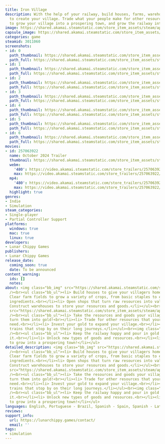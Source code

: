 ```yaml
---
title: Iron Village
description: With the help of your railway, build houses, farms, warehouses, and more
  to create your village. Trade what your people make for other resources and gold
  to grow your village into a prospering town, and grow the railway into a powerhouse.
image: https://shared.akamai.steamstatic.com/store_item_assets/steam/apps/3011060/header.jpg?t=1731094601
capsule_image: https://shared.akamai.steamstatic.com/store_item_assets/steam/apps/3011060/d371679a6df3724808872256ea2a03b4d82b3339/capsule_231x87.jpg?t=1731094601
categories: game
steamid: 3011060
screenshots:
- id: 0
  path_thumbnail: https://shared.akamai.steamstatic.com/store_item_assets/steam/apps/3011060/ss_5f919c3c717cfbf934291834f242a520575eaed1.600x338.jpg?t=1731094601
  path_full: https://shared.akamai.steamstatic.com/store_item_assets/steam/apps/3011060/ss_5f919c3c717cfbf934291834f242a520575eaed1.1920x1080.jpg?t=1731094601
- id: 1
  path_thumbnail: https://shared.akamai.steamstatic.com/store_item_assets/steam/apps/3011060/ss_a69e52af3f5af9904b8b76b943508bcd5948fe27.600x338.jpg?t=1731094601
  path_full: https://shared.akamai.steamstatic.com/store_item_assets/steam/apps/3011060/ss_a69e52af3f5af9904b8b76b943508bcd5948fe27.1920x1080.jpg?t=1731094601
- id: 2
  path_thumbnail: https://shared.akamai.steamstatic.com/store_item_assets/steam/apps/3011060/ss_bc1ba81906bcc8c65557f11a5b224eca6fcff05a.600x338.jpg?t=1731094601
  path_full: https://shared.akamai.steamstatic.com/store_item_assets/steam/apps/3011060/ss_bc1ba81906bcc8c65557f11a5b224eca6fcff05a.1920x1080.jpg?t=1731094601
- id: 3
  path_thumbnail: https://shared.akamai.steamstatic.com/store_item_assets/steam/apps/3011060/ss_02c7c02d50ed570ef3de31ec095f4ddcf192216c.600x338.jpg?t=1731094601
  path_full: https://shared.akamai.steamstatic.com/store_item_assets/steam/apps/3011060/ss_02c7c02d50ed570ef3de31ec095f4ddcf192216c.1920x1080.jpg?t=1731094601
- id: 4
  path_thumbnail: https://shared.akamai.steamstatic.com/store_item_assets/steam/apps/3011060/ss_f9b9965aa0838241174b2997069194d27b11e69c.600x338.jpg?t=1731094601
  path_full: https://shared.akamai.steamstatic.com/store_item_assets/steam/apps/3011060/ss_f9b9965aa0838241174b2997069194d27b11e69c.1920x1080.jpg?t=1731094601
- id: 5
  path_thumbnail: https://shared.akamai.steamstatic.com/store_item_assets/steam/apps/3011060/ss_a0ba03ef0f91f326ccc81958c7e66c0ddc0da734.600x338.jpg?t=1731094601
  path_full: https://shared.akamai.steamstatic.com/store_item_assets/steam/apps/3011060/ss_a0ba03ef0f91f326ccc81958c7e66c0ddc0da734.1920x1080.jpg?t=1731094601
- id: 6
  path_thumbnail: https://shared.akamai.steamstatic.com/store_item_assets/steam/apps/3011060/ss_e4e1710e944d5a66ef645cfa10ad8ef76b8071cf.600x338.jpg?t=1731094601
  path_full: https://shared.akamai.steamstatic.com/store_item_assets/steam/apps/3011060/ss_e4e1710e944d5a66ef645cfa10ad8ef76b8071cf.1920x1080.jpg?t=1731094601
movies:
- id: 257063922
  name: October 2024 Trailer
  thumbnail: https://shared.akamai.steamstatic.com/store_item_assets/steam/apps/257063922/6c0fdd96b5743252b1783e8e5efa32f761707e2d/movie_600x337.jpg?t=1728598602
  webm:
    '480': https://video.akamai.steamstatic.com/store_trailers/257063922/movie480_vp9.webm?t=1728598602
    max: https://video.akamai.steamstatic.com/store_trailers/257063922/movie_max_vp9.webm?t=1728598602
  mp4:
    '480': https://video.akamai.steamstatic.com/store_trailers/257063922/movie480.mp4?t=1728598602
    max: https://video.akamai.steamstatic.com/store_trailers/257063922/movie_max.mp4?t=1728598602
  highlight: true
genres:
- Indie
- Simulation
steam_categories:
- Single-player
- Partial Controller Support
platforms:
  windows: true
  mac: true
  linux: true
developers:
- Lunar Chippy Games
publishers:
- Lunar Chippy Games
release_date:
  coming_soon: true
  date: To be announced
content_warning:
  ids: []
  notes:
about: <img class="bb_img" src="https://shared.akamai.steamstatic.com/store_item_assets/steam/apps/3011060/extras/Header-BuildYourVillage.png?t=1731094601"
  /><br><ul class="bb_ul"><li> Build houses to give your villagers homes.<br></li><li>
  Clear farm fields to grow a variety of crops, from basic staples to exotic magical
  ingredients.<br></li><li> Open shops that turn raw resources into valuable goods.<br></li><li>
  Construct warehouses to store your resources and goods.</li></ul><br><img class="bb_img"
  src="https://shared.akamai.steamstatic.com/store_item_assets/steam/apps/3011060/extras/Header-TradeResources.png?t=1731094601"
  /><br><ul class="bb_ul"><li> Take the resources and goods your villagers make and
  turn them into gold!<br></li><li> Trade for other resources that your villagers
  need.<br></li><li> Invest your gold to expand your village.<br></li><li> Refuel
  trains that stop by on their long journeys.</li></ul><br><img class="bb_img" src="https://shared.akamai.steamstatic.com/store_item_assets/steam/apps/3011060/extras/Header-ExpandTheRailway.png?t=1731094601"
  /><br><ul class="bb_ul"><li> Keep the railway happy and pour in gold to improve
  it.<br></li><li> Unlock new types of goods and resources.<br></li><li> Create opportunities
  to grow into a prospering town!</li></ul>
detailed_description: <img class="bb_img" src="https://shared.akamai.steamstatic.com/store_item_assets/steam/apps/3011060/extras/Header-BuildYourVillage.png?t=1731094601"
  /><br><ul class="bb_ul"><li> Build houses to give your villagers homes.<br></li><li>
  Clear farm fields to grow a variety of crops, from basic staples to exotic magical
  ingredients.<br></li><li> Open shops that turn raw resources into valuable goods.<br></li><li>
  Construct warehouses to store your resources and goods.</li></ul><br><img class="bb_img"
  src="https://shared.akamai.steamstatic.com/store_item_assets/steam/apps/3011060/extras/Header-TradeResources.png?t=1731094601"
  /><br><ul class="bb_ul"><li> Take the resources and goods your villagers make and
  turn them into gold!<br></li><li> Trade for other resources that your villagers
  need.<br></li><li> Invest your gold to expand your village.<br></li><li> Refuel
  trains that stop by on their long journeys.</li></ul><br><img class="bb_img" src="https://shared.akamai.steamstatic.com/store_item_assets/steam/apps/3011060/extras/Header-ExpandTheRailway.png?t=1731094601"
  /><br><ul class="bb_ul"><li> Keep the railway happy and pour in gold to improve
  it.<br></li><li> Unlock new types of goods and resources.<br></li><li> Create opportunities
  to grow into a prospering town!</li></ul>
languages: English, Portuguese - Brazil, Spanish - Spain, Spanish - Latin America
reviews:
support_info:
  url: https://lunarchippy.games/contact/
  email: ''
tags:
- simulation
---
```

